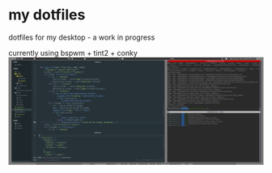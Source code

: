 # my dotfiles
dotfiles for my desktop - a work in progress

currently using bspwm + tint2 + conky
![Current Desktop](screen.png)
